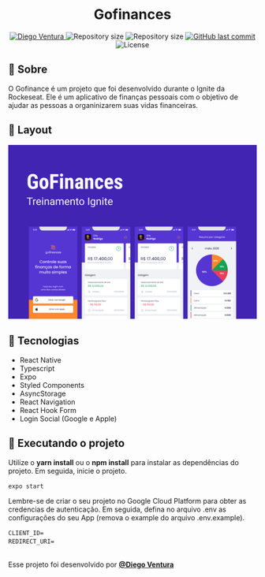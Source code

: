 <h1 align="center">
  Gofinances
</h1>

<p align="center">	
  <a href="https://www.linkedin.com/in/diegoventurasg/">
      <img alt="Diego Ventura" src="https://img.shields.io/badge/-Diego Ventura-273FAD?style=flat&logo=Linkedin&logoColor=white" />
  </a>
  <img alt="Repository size" src="https://img.shields.io/github/repo-size/diegoventurasg/gofinances?color=273FAD">
  <img alt="Repository size" src="https://img.shields.io/github/languages/code-size/diegoventurasg/gofinances?color=273FAD">
  <a href="https://github.com/diegoventura/gofinances/commits/master">
    <img alt="GitHub last commit" src="https://img.shields.io/github/last-commit/diegoventurasg/gofinances?color=273FAD">
  </a>
  <img alt="License" src="https://img.shields.io/badge/license-MIT-273FAD">
</p>

## 📖 Sobre

O Gofinance é um projeto que foi desenvolvido durante o Ignite da Rockeseat. Ele é um aplicativo de finanças pessoais com o objetivo de ajudar as pessoas a organinizarem suas vidas financeiras. 

## 🎨 Layout

![layout](./.github/gofinances-layout.png)

## 🚀 Tecnologias

- React Native
- Typescript
- Expo
- Styled Components
- AsyncStorage
- React Navigation
- React Hook Form
- Login Social (Google e Apple)


## 🔧 Executando o projeto

Utilize o **yarn install** ou o **npm install** para instalar as dependências do projeto.
Em seguida, inicie o projeto.

```cl
expo start
```

Lembre-se de criar o seu projeto no Google Cloud Platform para obter as credencias de autenticação. Em seguida, defina no arquivo .env as configurações do seu App (remova o example do arquivo .env.example).
 
 ```cl
CLIENT_ID=
REDIRECT_URI=
```

##

Esse projeto foi desenvolvido por **[@Diego Ventura](https://www.linkedin.com/in/diegoventurasg/)**